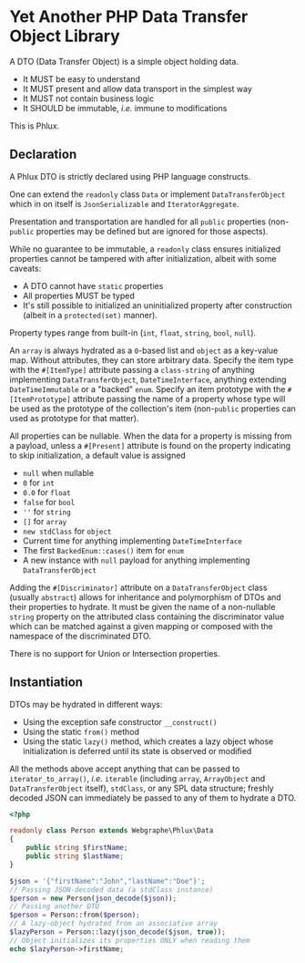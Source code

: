 # Yet Another PHP Data Transfer Object Library

A DTO (Data Transfer Object) is a simple object holding data.

- It MUST be easy to understand
- It MUST present and allow data transport in the simplest way
- It MUST not contain business logic
- It SHOULD be immutable, _i.e._ immune to modifications

This is Phlux.

## Declaration

A Phlux DTO is strictly declared using PHP language constructs.

One can extend the `readonly` class `Data` or implement `DataTransferObject`
which in on itself is `JsonSerializable` and `IteratorAggregate`.

Presentation and transportation are handled for all `public` properties (non-`public` properties may be defined but are
ignored for those aspects).

While no guarantee to be immutable, a `readonly` class ensures initialized properties cannot be tampered with after
initialization, albeit with some caveats:

- A DTO cannot have `static` properties
- All properties MUST be typed
- It's still possible to initialized an uninitialized property after construction (albeit in a `protected(set)` manner). 

Property types range from built-in (`int`, `float`, `string`, `bool`, `null`).

An `array` is always hydrated as a `0`-based list and `object` as a key-value map. Without attributes, they can store
arbitrary data. Specify the item type with the `#[ItemType]` attribute passing a `class-string` of anything implementing
`DataTransferObject`, `DateTimeInterface`, anything extending `DateTimeImmutable` or a "backed" `enum`. Specify an item
prototype with the `#[ItemPrototype]` attribute passing the name of a property whose type will be used as the prototype
of the collection's item (non-`public` properties can used as prototype for that matter).

All properties can be nullable. When the data for a property is missing from a payload, unless a `#[Present]` attribute
is found on the property indicating to skip initialization, a default value is assigned

- `null` when nullable
- `0` for `int`
- `0.0` for `float`
- `false` for `bool`
- `''` for `string`
- `[]` for `array`
- `new stdClass` for `object`
- Current time for anything implementing `DateTimeInterface`
- The first `BackedEnum::cases()` item for `enum`
- A new instance with `null` payload for anything implementing `DataTransferObject`

Adding the `#[Discriminator]` attribute on a `DataTransferObject` class (usually `abstract`)
allows for inheritance and polymorphism of DTOs and their properties to hydrate. It must be given the name of a
non-nullable `string` property on the attributed class containing the discriminator value which can be matched against
a given mapping or composed with the namespace of the discriminated DTO.

There is no support for Union or Intersection properties.

## Instantiation

DTOs may be hydrated in different ways:

- Using the exception safe constructor `__construct()`
- Using the static `from()` method
- Using the static `lazy()` method, which creates a lazy object whose initialization is deferred until its state is
  observed or modified

All the methods above accept anything that can be passed to `iterator_to_array()`, _i.e._ `iterable` (including `array`,
`ArrayObject` and `DataTransferObject` itself), `stdClass`, or any SPL data structure; freshly decoded JSON can
immediately be passed to any of them to hydrate a DTO.

```php
<?php

readonly class Person extends Webgraphe\Phlux\Data
{
    public string $firstName;
    public string $lastName;
}

$json = '{"firstName":"John","lastName":"Doe"}';
// Passing JSON-decoded data (a stdClass instance)
$person = new Person(json_decode($json));
// Passing another DTO
$person = Person::from($person);
// A lazy-object hydrated from an associative array
$lazyPerson = Person::lazy(json_decode($json, true));
// Object initializes its properties ONLY when reading them 
echo $lazyPerson->firstName;
```
